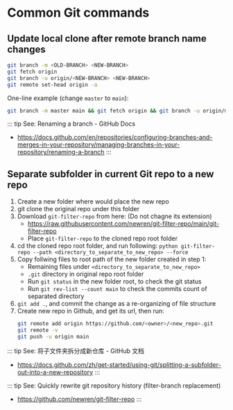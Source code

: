 # Common Git commands

## Update local clone after remote branch name changes

```sh
git branch -m <OLD-BRANCH> <NEW-BRANCH>
git fetch origin
git branch -u origin/<NEW-BRANCH> <NEW-BRANCH>
git remote set-head origin -a
```

One-line example (change `master` to `main`):

```sh
git branch -m master main && git fetch origin && git branch -u origin/main main && git remote set-head origin -a
```

::: tip See: Renaming a branch - GitHub Docs
- https://docs.github.com/en/repositories/configuring-branches-and-merges-in-your-repository/managing-branches-in-your-repository/renaming-a-branch
:::


## Separate subfolder in current Git repo to a new repo

1. Create a new folder where would place the new repo
1. git clone the original repo under this folder
1. Download `git-filter-repo` from here: (Do not chagne its extension)
   * https://raw.githubusercontent.com/newren/git-filter-repo/main/git-filter-repo
   * Place `git-filter-repo` to the cloned repo root folder
1. cd the cloned repo root folder, and run following:
   `python git-filter-repo --path <directory_to_separate_to_new_repo> --force`
1. Copy follwing files to root path of the new folder created in step 1:
   * Remaining files under `<directory_to_separate_to_new_repo>`
   * `.git` directory in original repo root folder
   * Run `git status` in the new folder root, to check the git status
   * Run `git rev-list --count main` to check the commits count of separated directory
1. `git add .`, and commit the change as a re-organizing of file structure 
1. Create new repo in Github, and get its url, then run:
   ```sh
   git remote add origin https://github.com/<owner>/<new_repo>.git
   git remote -v
   git push -u origin main
   ```

::: tip See: 将子文件夹拆分成新仓库 - GitHub 文档
* https://docs.github.com/zh/get-started/using-git/splitting-a-subfolder-out-into-a-new-repository
:::

::: tip See: Quickly rewrite git repository history (filter-branch replacement)
* https://github.com/newren/git-filter-repo
:::